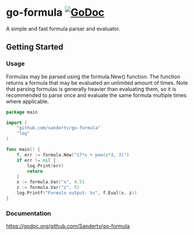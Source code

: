 # go-formula [![GoDoc](http://godoc.org/github.com/Sandertv/go-formula?status.svg)](https://godoc.org/github.com/Sandertv/go-formula)
A simple and fast formula parser and evaluator.

## Getting Started

### Usage
Formulas may be parsed using the formula.New() function. The function returns a formula that may be evaluated
an unlimited amount of times. Note that parsing formulas is generally heavier than evaluating them, so it is
recommended to parse once and evaluate the same formula multiple times where applicable.

```go
package main

import (
	"github.com/sandertv/go-formula"
	"log"
)

func main() {
    f, err := formula.New("17*x + pow(z*3, 3)")
    if err != nil {
        log.Print(err)
        return
    }
    x := formula.Var("x", 4.5)
    z := formula.Var("z", 5)
    log.Printf("Formula output: %v", f.Eval(x, z))
}
```

### Documentation
https://godoc.org/github.com/Sandertv/go-formula